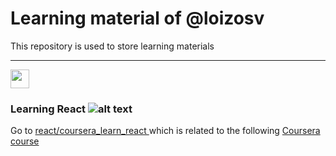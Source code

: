 # Learning material of @loizosv
This repository is used to store learning materials

---

<img width="30px" src="[React Logo](https://upload.wikimedia.org/wikipedia/commons/thumb/a/a7/React-icon.svg/1150px-React-icon.svg.png)"/>


### Learning React ![alt text](https://upload.wikimedia.org/wikipedia/commons/thumb/a/a7/React-icon.svg/1150px-React-icon.svg.png "React Logo")


Go to [react/coursera_learn_react ](https://github.com/loizosv/learning/tree/main/react/coursera_learn_react)
which is related to the following [Coursera course](https://www.coursera.org/learn/learn-react/)
